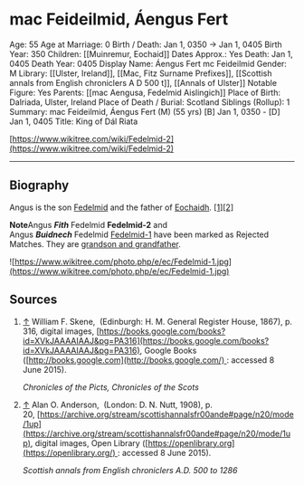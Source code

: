 # mac Feideilmid, Áengus Fert

Age: 55
Age at Marriage: 0
Birth / Death: Jan 1, 0350 → Jan 1, 0405
Birth Year: 350
Children: [[Muinremur, Eochaid]]
Dates Approx.: Yes
Death: Jan 1, 0405
Death Year: 0405
Display Name: Áengus Fert mc Feideilmid
Gender: M
Library: [[Ulster, Ireland]], [[Mac, Fitz Surname Prefixes]], [[Scottish annals from English chroniclers A D 500 t]], [[Annals of Ulster]]
Notable Figure: Yes
Parents: [[mac Aengusa, Fedelmid Aislingich]]
Place of Birth: Dalriada, Ulster, Ireland
Place of Death / Burial: Scotland
Siblings (Rollup): 1
Summary: mac Feideilmid, Áengus Fert (M) (55 yrs)
[B] Jan 1, 0350 - [D] Jan 1, 0405
Title: King of Dál Riata

[https://www.wikitree.com/wiki/Fedelmid-2](https://www.wikitree.com/wiki/Fedelmid-2)

---

## Biography

Angus is the son [Fedelmid](https://www.wikitree.com/wiki/Angus-482) and the father of [Eochaidh](https://www.wikitree.com/wiki/Muinreamhar-1). [[1]](https://www.wikitree.com/wiki/Fedelmid-2#_note-Skene2)[[2]](https://www.wikitree.com/wiki/Fedelmid-2#_note-Anderson)

**Note**Angus ***Fith*** Fedelmid **Fedelmid-2** and Angus ***Buidnech*** Fedelmid [Fedelmid-1](https://www.wikitree.com/wiki/Fedelmid-1) have been marked as Rejected Matches. They are [grandson and grandfather](http://www.wikitree.com/genealogy/Fedelmid-Family-Tree-2).

![https://www.wikitree.com/photo.php/e/ec/Fedelmid-1.jpg](https://www.wikitree.com/photo.php/e/ec/Fedelmid-1.jpg)

## Sources

1. [↑](https://www.wikitree.com/wiki/Fedelmid-2#_ref-Skene2_0) William F. Skene,  (Edinburgh: H. M. General Register House, 1867), p. 316, digital images, [https://books.google.com/books?id=XVkJAAAAIAAJ&pg=PA316](https://books.google.com/books?id=XVkJAAAAIAAJ&pg=PA316), Google Books ([http://books.google.com](http://books.google.com/) : accessed 8 June 2015).

    *Chronicles of the Picts, Chronicles of the Scots*

2. [↑](https://www.wikitree.com/wiki/Fedelmid-2#_ref-Anderson_0) Alan O. Anderson,  (London: D. N. Nutt, 1908), p. 20, [https://archive.org/stream/scottishannalsfr00ande#page/n20/mode/1up](https://archive.org/stream/scottishannalsfr00ande#page/n20/mode/1up), digital images, Open Library ([https://openlibrary.org](https://openlibrary.org/) : accessed 8 June 2015).

    *Scottish annals from English chroniclers A.D. 500 to 1286*